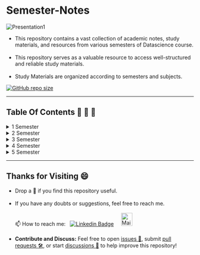 # Semester-Notes

![Presentation1](https://github.com/madhurimarawat/Semester-Notes/assets/105432776/784d77f1-41bf-46a3-b2f8-c185ec52aad7)

- This repository contains a vast collection of academic notes, study materials, and resources from various semesters of  Datascience course.<br><br>
- This repository serves as a valuable resource to access well-structured and reliable study materials.<br><br>
- Study Materials are organized according to semesters and subjects.

[![GitHub repo size](https://img.shields.io/github/repo-size/madhurimarawat/Semester-Notes)](https://github.com/madhurimarawat/Semester-Notes)

---
## Table Of Contents 📔 🔖 📑
<details>
<summary>1 Semester</summary> <br>

1. [Engineering-Mathematics-I](https://github.com/madhurimarawat/Semester-Notes/1_Semester/Engineering-Mathematics-I) <br><br>
2. [Environmental-Science](https://github.com/madhurimarawat/Semester-Notes/1_Semester/Environmental-Science) <br><br>
3. [Foundations-of-Electronics-Engineering](https://github.com/madhurimarawat/Semester-Notes/1_Semester/Foundations-of-Electronics-Engineering) <br><br>
4. [Fundamentals-of-Computational-Biology](https://github.com/madhurimarawat/Semester-Notes/1_Semester/Fundamentals-of-Computational-Biology) <br><br>
5. [Language-and-Writing-Skills](https://github.com/madhurimarawat/Semester-Notes/1_Semester/Language-and-Writing-Skills) <br><br>
6. [Learning-Programming-Concepts-With-C](https://github.com/madhurimarawat/Semester-Notes/1_Semester/Learning-Programming-Concepts-With-C)
  - To See Lab Programs Visit: [Learning-Programming-Concepts-With-C](https://github.com/madhurimarawat/Learning-Programming-Concepts-With-C) <br>
7. [Professional-Ethics-and-Life-Skills](https://github.com/madhurimarawat/Semester-Notes/1_Semester/Professional-Ethics-and-Life-Skills)

</details>

<details>
<summary>2 Semester</summary> <br>

1. [Data-Structure-Using-C](https://github.com/madhurimarawat/Semester-Notes/2_Semester/Data-Structure-Using-C)
  - To See Lab Programs Visit: [Data-Structure-Using-C](https://github.com/madhurimarawat/Data-structure-using-C) <br>
2. [Digital-Logic-and-Design](https://github.com/madhurimarawat/Semester-Notes/2_Semester/Digital-Logic-and-Design) <br><br>
3. [Engineering-Mathematics-II](https://github.com/madhurimarawat/Semester-Notes/2_Semester/Engineering-Mathematics-II) <br><br>
4. [Entrepreneurship](https://github.com/madhurimarawat/Semester-Notes/2_Semester/Entrepreneurship) <br><br>
5. [Object-Oriented-Programming](https://github.com/madhurimarawat/Semester-Notes/2_Semester/Object-Oriented-Programming)
  - To See Lab Programs Visit: [Object-oriented-programming-with-c-plus-plus](https://github.com/madhurimarawat/Object-oriented-programming-with-c-plus-plus) <br>
6. [Python-For-Datascience](https://github.com/madhurimarawat/Semester-Notes/2_Semester/Python-For-Datascience)
  - To See Lab Programs Visit: [Python-for-Datascience](https://github.com/madhurimarawat/Python-for-Datascience) 

</details>

<details>
<summary>3 Semester</summary> <br>

1. [Analysis-and-Design-of-Algorithm](https://github.com/madhurimarawat/Semester-Notes/3_Semester/Analysis-and-Design-of-Algorithm)
  - To See Lab Programs Visit: [Analysis-and-Design-of-Algorithm-using-python](https://github.com/madhurimarawat/Analysis-and-Design-of-Algorithm-using-python) <br>
2. [Computer-Organization-and-Architecture](https://github.com/madhurimarawat/Semester-Notes/3_Semester/Computer-Organization-and-Architecture) <br><br>
3. [Database-Management-System](https://github.com/madhurimarawat/Semester-Notes/3_Semester/Database-Management-System) <br><br>
4. [Discrete-Structure](https://github.com/madhurimarawat/Semester-Notes/3_Semester/Discrete-Structure) <br><br>
5. [Independent-Project](https://github.com/madhurimarawat/Semester-Notes/3_Semester/Independent-Project)
  - To See Project Visit: [Library-Management-System](https://github.com/madhurimarawat/Library-Management-System) <br>
6. [Probability-and-Statistics](https://github.com/madhurimarawat/Semester-Notes/3_Semester/Probability-and-Statistics)

</details>

<details>
<summary>4 Semester</summary> <br>

1. [Artificial-Intelligence-Principles-and-Applications](https://github.com/madhurimarawat/Semester-Notes/4_Semester/Artificial-Intelligence-Principles-and-Applications) <br><br>
2. [Computer-Network](https://github.com/madhurimarawat/Semester-Notes/4_Semester/Computer-Network) <br><br>
3. [Data-Visualization](https://github.com/madhurimarawat/Semester-Notes/4_Semester/Data-Visualization)
  - To See Lab Programs Visit: [Data-Visualization-using-python](https://github.com/madhurimarawat/Data-Visualization-using-python) <br>
4. [Operating-System](https://github.com/madhurimarawat/Semester-Notes/4_Semester/Operating-System) <br><br>
5. [R-for-Datascience](https://github.com/madhurimarawat/Semester-Notes/4_Semester/R-for-Datascience)
  - To See Lab Programs Visit: [R-for-Datascience](https://github.com/madhurimarawat/R-for-Datascience) <br>
6. [Theory-of-Computation](https://github.com/madhurimarawat/Semester-Notes/4_Semester/Theory-of-Computation)

</details>

<details>
<summary>5 Semester</summary> <br>

1. [Computational-Complexity](https://github.com/madhurimarawat/Semester-Notes/5_Semester/Computational-Complexity) <br><br>
2. [Cryptography-and-Network-Security](https://github.com/madhurimarawat/Semester-Notes/5_Semester/Cryptography-and-Network-Security)
  - To See Lab Programs Visit: [Cryptography-and-Network-Security](https://github.com/madhurimarawat/Cryptography-and-Network-Security) <br>
3. [Intelligent-Data-Analysis](https://github.com/madhurimarawat/Semester-Notes/5_Semester/Intelligent-Data-Analysis)
  - To See Lab Programs Visit: [Intelligent-Data-Analysis](https://github.com/madhurimarawat/Intelligent-Data-Analysis) <br>
4. [Natural-Language-Processing](https://github.com/madhurimarawat/Semester-Notes/5_Semester/Natural-Language-Processing)
  - To See Lab Programs Visit: [Natural-Language-Processing-in-Python](https://github.com/madhurimarawat/Natural-Language-Processing-in-Python) <br>
5. [Pattern-Recognition-and-Machine-Learning](https://github.com/madhurimarawat/Semester-Notes/5_Semester/Pattern-Recognition-and-Machine-Learning)
  - To See Lab Programs Visit: [Pattern-Recognition-and-Machine-Learning](https://github.com/madhurimarawat/Pattern-Recognition-and-Machine-Learning) <br>
6. [Vocational-Training](https://github.com/madhurimarawat/Semester-Notes/5_Semester/Vocational-Training)
  - To See Lab Project Visit: [Vocational-Training-Project](https://github.com/madhurimarawat/Final-Internship-Project) <br>

</details>


---

## Thanks for Visiting 😄

- Drop a 🌟 if you find this repository useful.<br><br>
- If you have any doubts or suggestions, feel free to reach me.<br><br>
📫 How to reach me:  &nbsp; [![Linkedin Badge](https://img.shields.io/badge/-madhurima-blue?style=flat&logo=Linkedin&logoColor=white)](https://www.linkedin.com/in/madhurima-rawat/) &nbsp; &nbsp;
<a href ="mailto:rawatmadhurima@gmail.com"><img src="https://github.com/madhurimarawat/Machine-Learning-Using-Python/assets/105432776/b6a0873a-e961-42c0-8fbf-ab65828c961a" height=35 width=30 title="Mail Illustration" alt="Mail Illustration📫" > </a><br><br>
- **Contribute and Discuss:** Feel free to open <a href= "https://github.com/madhurimarawat/Semester-Notes/issues">issues 🐛</a>, submit <a href = "https://github.com/madhurimarawat/Semester-Notes/pulls">pull requests 🛠️</a>, or start <a href = "https://github.com/madhurimarawat/Semester-Notes/discussions">discussions 💬</a> to help improve this repository!
